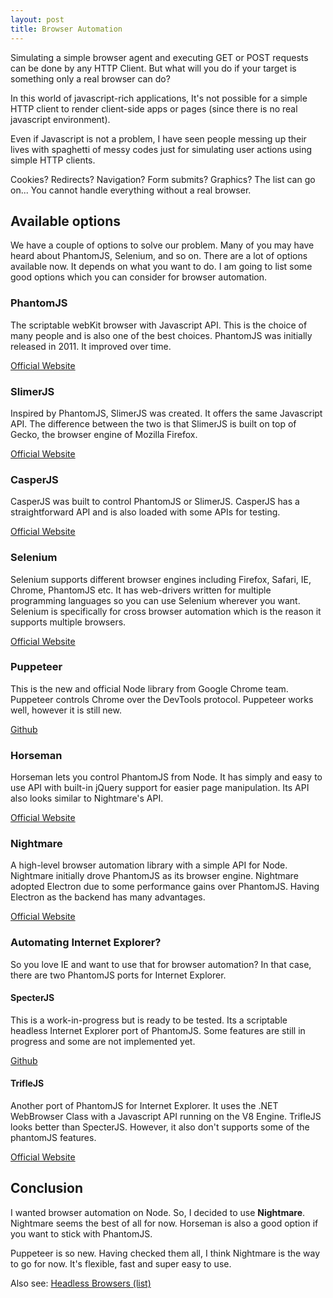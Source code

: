 ```yaml
---
layout: post
title: Browser Automation
---
```


Simulating a simple browser agent and executing GET or POST requests can be done by any HTTP Client. But what will you do if your target is something only a real browser can do?

In this world of javascript-rich applications, It's not possible for a simple HTTP client to render client-side apps or pages (since there is no real javascript environment). 

Even if Javascript is not a problem, I have seen people messing up their lives with spaghetti of messy codes just for simulating user actions using simple HTTP clients. 

Cookies? Redirects? Navigation? Form submits? Graphics? The list can go on... You cannot handle everything without a real browser. 

## Available options

We have a couple of options to solve our problem. Many of you may have heard about PhantomJS, Selenium, and so on. 
There are a lot of options available now. It depends on what you want to do. I am going to list some good options which you can consider for browser automation.

### PhantomJS

The scriptable webKit browser with Javascript API. This is the choice of many people and is also one of the best choices. PhantomJS was initially released in 2011. It improved over time. 

[Official Website](http://phantomjs.org/)

### SlimerJS

Inspired by PhantomJS, SlimerJS was created. It offers the same Javascript API. The difference between the two is that SlimerJS is built on top of Gecko, the browser engine of Mozilla Firefox. 

[Official Website](http://slimerjs.org)

### CasperJS

CasperJS was built to control PhantomJS or SlimerJS. CasperJS has a straightforward API and is also loaded with some APIs for testing. 

[Official Website](http://casperjs.org/)

### Selenium

Selenium supports different browser engines including Firefox, Safari, IE, Chrome, PhantomJS etc. It has web-drivers written for multiple programming languages so you can use Selenium wherever you want. Selenium is specifically for cross browser automation which is the reason it supports multiple browsers.

[Official Website](http://www.seleniumhq.org/projects/webdriver/)

### Puppeteer

This is the new and official Node library from Google Chrome team. Puppeteer controls Chrome over the DevTools protocol. Puppeteer works well, however it is still new. 

[Github](https://github.com/GoogleChrome/puppeteer)

### Horseman

Horseman lets you control PhantomJS from Node. It has simply and easy to use API with built-in jQuery support for easier page manipulation. Its API also looks similar to Nightmare's API.

[Official Website](http://www.horsemanjs.org/)

### Nightmare

A high-level browser automation library with a simple API for Node. Nightmare initially drove PhantomJS as its browser engine. Nightmare adopted Electron due to some performance gains over PhantomJS. Having Electron as the backend has many advantages. 

[Official Website](http://www.nightmarejs.org/)

### Automating Internet Explorer?

So you love IE and want to use that for browser automation? In that case, there are two PhantomJS ports for Internet Explorer.

#### SpecterJS

This is a work-in-progress but is ready to be tested. Its a scriptable headless Internet Explorer port of PhantomJS. Some features are still in progress and some are not implemented yet. 

[Github](https://github.com/andyjansson/specterjs)

#### TrifleJS

Another port of PhantomJS for Internet Explorer. It uses the .NET WebBrowser Class with a Javascript API running on the V8 Engine. TrifleJS looks better than SpecterJS. However, it also don't supports some of the phantomJS features. 

[Official Website](http://triflejs.org/)

## Conclusion

I wanted browser automation on Node. So, I decided to use __Nightmare__. Nightmare seems the best of all for now. Horseman is also a good option if you want to stick with PhantomJS. 

Puppeteer is so new. Having checked them all, I think Nightmare is the way to go for now. It's flexible, fast and super easy to use. 

Also see: [Headless Browsers (list)](https://github.com/dhamaniasad/HeadlessBrowsers)

